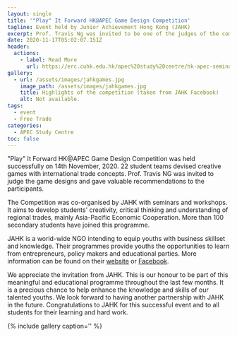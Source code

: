 ```yaml
---
layout: single
title: '"Play" It Forward HK@APEC Game Design Competition'
tagline: Event held by Junior Achievement Hong Kong (JAHK)
excerpt: Prof. Travis Ng was invited to be one of the judges of the competition.
date: 2020-11-17T05:02:07.151Z
header:
  actions:
    - label: Read More
      url: https://erc.cuhk.edu.hk/apec%20study%20centre/hk-apec-seminar-2020/
gallery:
  - url: /assets/images/jahkgames.jpg
    image_path: /assets/images/jahkgames.jpg
    title: Highlights of the competition (taken from JAHK Facebook)
    alt: Not available.
tags:
  - event
  - Free Trade
categories:
  - APEC Study Centre
toc: false
---
```

"Play" It Forward HK@APEC Game Design Competition was held successfully on 14th November, 2020. 22 student teams devised creative games with international trade concepts. Prof. Travis NG was invited to judge the game designs and gave valuable recommendations to the participants. 

The Competition was co-organised by JAHK with seminars and workshops. It aims to develop students' creativity, critical thinking and understanding of regional trades, mainly Asia-Pacific Economic Cooperation. More than 100 secondary students have joined this programme. 

JAHK is a world-wide NGO intending to equip youths with business skillset and knowledge. Their programmes provide youths the opportunities to learn from entrepreneurs, policy makers and educational parties. More information can be found on their [website](http://www.jahk.org) or [Facebook](https://www.facebook.com/JAHONGKONG/).

We appreciate the invitation from JAHK. This is our honour to be part of this meaningful and educational programme throughout the last few months. It is a precious chance to help enhance the knowledge and skills of our talented youths. We look forward to having another partnership with JAHK in the future. Congratulations to JAHK for this successful event and to all students for their learning and hard work.



{% include gallery caption='' %}